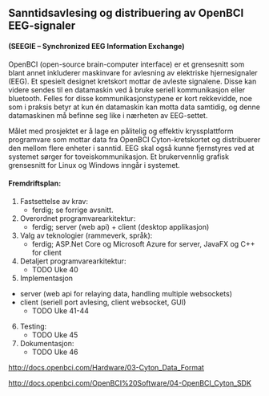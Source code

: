 ﻿## Sanntidsavlesing og distribuering av OpenBCI EEG-signaler
#### (SEEGIE – Synchronized EEG Information Exchange)

OpenBCI (open-source brain-computer interface) er et grensesnitt som blant annet inkluderer maskinvare for avlesning av elektriske hjernesignaler (EEG). Et spesielt designet kretskort mottar de avleste signalene. Disse kan videre sendes til en datamaskin ved å bruke seriell kommunikasjon eller bluetooth. Felles for disse kommunikasjonstypene er kort rekkevidde, noe som i praksis betyr at kun én datamaskin kan motta data samtidig, og denne datamaskinen må befinne seg like i nærheten av EEG-settet.

Målet med prosjektet er å lage en pålitelig og effektiv kryssplattform programvare som mottar data fra OpenBCI Cyton-kretskortet og distribuerer den mellom flere enheter i sanntid. EEG skal også kunne fjernstyres ved at systemet sørger for toveiskommunikasjon. Et brukervennlig grafisk grensesnitt for Linux og Windows inngår i systemet.

#### Fremdriftsplan:
1. Fastsettelse av krav: 
    - ferdig; se forrige avsnitt.
2. Overordnet programvarearkitektur: 
    - ferdig; server (web api) + client (desktop applikasjon)
3. Valg av teknologier (rammeverk, språk): 
    - ferdig; ASP.Net Core og Microsoft Azure for server, JavaFX og C++ for client
4. Detaljert programvarearkitektur: 
    - TODO Uke 40
5. Implementasjon
  * server (web api for relaying data, handling multiple websockets)
  * client (seriell port avlesing, client websocket, GUI)
    - TODO Uke 41-44
6. Testing: 
    - TODO Uke 45
7. Dokumentasjon: 
    - TODO Uke 46


http://docs.openbci.com/Hardware/03-Cyton_Data_Format

http://docs.openbci.com/OpenBCI%20Software/04-OpenBCI_Cyton_SDK

